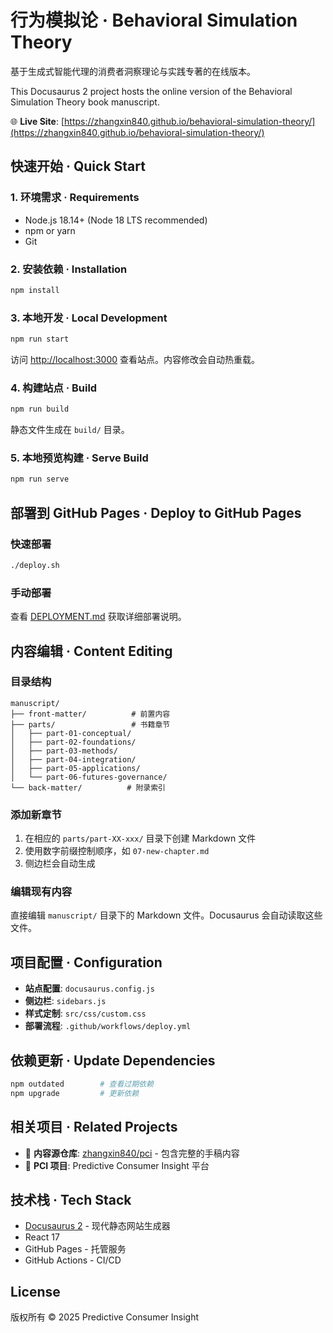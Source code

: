 # 行为模拟论 · Behavioral Simulation Theory

基于生成式智能代理的消费者洞察理论与实践专著的在线版本。

This Docusaurus 2 project hosts the online version of the Behavioral Simulation Theory book manuscript.

🌐 **Live Site**: [https://zhangxin840.github.io/behavioral-simulation-theory/](https://zhangxin840.github.io/behavioral-simulation-theory/)

## 快速开始 · Quick Start

### 1. 环境需求 · Requirements
- Node.js 18.14+ (Node 18 LTS recommended)
- npm or yarn
- Git

### 2. 安装依赖 · Installation
```bash
npm install
```

### 3. 本地开发 · Local Development
```bash
npm run start
```
访问 [http://localhost:3000](http://localhost:3000) 查看站点。内容修改会自动热重载。

### 4. 构建站点 · Build
```bash
npm run build
```
静态文件生成在 `build/` 目录。

### 5. 本地预览构建 · Serve Build
```bash
npm run serve
```

## 部署到 GitHub Pages · Deploy to GitHub Pages

### 快速部署
```bash
./deploy.sh
```

### 手动部署
查看 [DEPLOYMENT.md](./DEPLOYMENT.md) 获取详细部署说明。

## 内容编辑 · Content Editing

### 目录结构
```
manuscript/
├── front-matter/          # 前置内容
├── parts/                 # 书籍章节
│   ├── part-01-conceptual/
│   ├── part-02-foundations/
│   ├── part-03-methods/
│   ├── part-04-integration/
│   ├── part-05-applications/
│   └── part-06-futures-governance/
└── back-matter/          # 附录索引
```

### 添加新章节
1. 在相应的 `parts/part-XX-xxx/` 目录下创建 Markdown 文件
2. 使用数字前缀控制顺序，如 `07-new-chapter.md`
3. 侧边栏会自动生成

### 编辑现有内容
直接编辑 `manuscript/` 目录下的 Markdown 文件。Docusaurus 会自动读取这些文件。

## 项目配置 · Configuration

- **站点配置**: `docusaurus.config.js`
- **侧边栏**: `sidebars.js`
- **样式定制**: `src/css/custom.css`
- **部署流程**: `.github/workflows/deploy.yml`

## 依赖更新 · Update Dependencies

```bash
npm outdated        # 查看过期依赖
npm upgrade         # 更新依赖
```

## 相关项目 · Related Projects

- 📝 **内容源仓库**: [zhangxin840/pci](https://github.com/zhangxin840/pci) - 包含完整的手稿内容
- 🚀 **PCI 项目**: Predictive Consumer Insight 平台

## 技术栈 · Tech Stack

- [Docusaurus 2](https://docusaurus.io/) - 现代静态网站生成器
- React 17
- GitHub Pages - 托管服务
- GitHub Actions - CI/CD

## License

版权所有 © 2025 Predictive Consumer Insight
